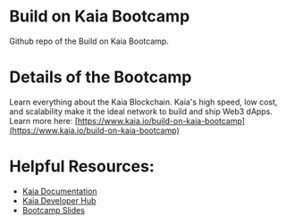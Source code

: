 # Build on Kaia Bootcamp

Github repo of the Build on Kaia Bootcamp.

# Details of the Bootcamp

Learn everything about the Kaia Blockchain. Kaia's high speed, low cost, and scalability make it the ideal network to build and ship Web3 dApps. Learn more here: [https://www.kaia.io/build-on-kaia-bootcamp](https://www.kaia.io/build-on-kaia-bootcamp)


# Helpful Resources:
* [Kaia Documentation](https://docs.kaia.io)
* [Kaia Developer Hub](https://www.kaia.io/developers)
* [Bootcamp Slides](https://docs.google.com/presentation/d/151NFY-QKOhdODnJJT88-vIxSN03R0z6s3erw-EL3-qQ/edit?usp=sharing)

